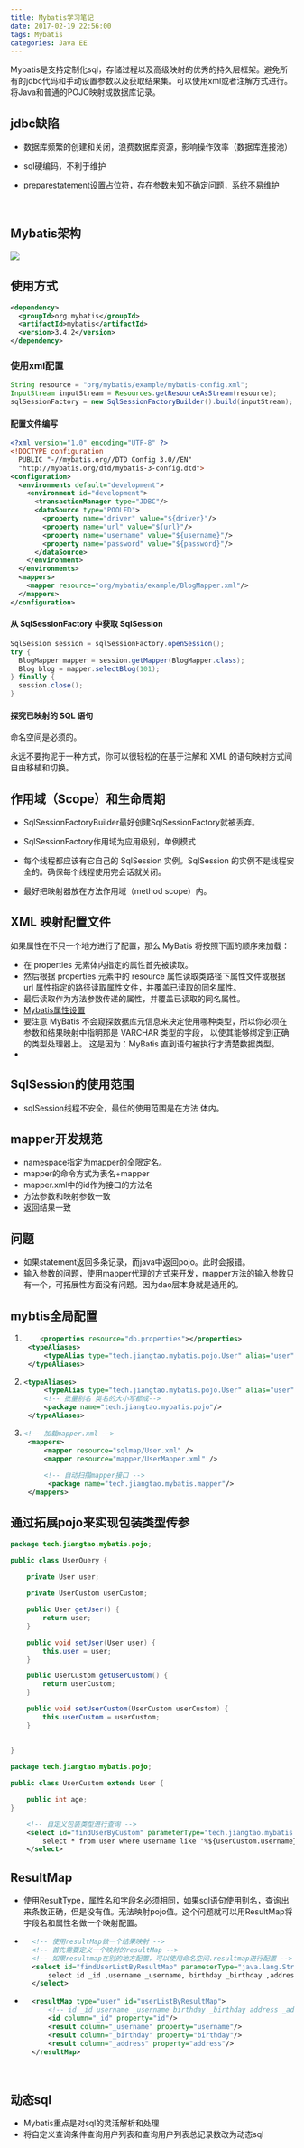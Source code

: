 ```yaml
---
title: Mybatis学习笔记
date: 2017-02-19 22:56:00
tags: Mybatis
categories: Java EE
---
```


Mybatis是支持定制化sql，存储过程以及高级映射的优秀的持久层框架。避免所有的jdbc代码和手动设置参数以及获取结果集。可以使用xml或者注解方式进行。将Java和普通的POJO映射成数据库记录。<!--more-->



## jdbc缺陷

- 数据库频繁的创建和关闭，浪费数据库资源，影响操作效率（数据库连接池）

- sql硬编码，不利于维护

- preparestatement设置占位符，存在参数未知不确定问题，系统不易维护

  ​

## Mybatis架构

![](https://ooo.0o0.ooo/2017/03/24/58d4959824390.png)

## 使用方式

```xml
<dependency>
  <groupId>org.mybatis</groupId>
  <artifactId>mybatis</artifactId>
  <version>3.4.2</version>
</dependency>
```

### 使用xml配置

```java
String resource = "org/mybatis/example/mybatis-config.xml";
InputStream inputStream = Resources.getResourceAsStream(resource);
sqlSessionFactory = new SqlSessionFactoryBuilder().build(inputStream);
```

####  配置文件编写

```xml
<?xml version="1.0" encoding="UTF-8" ?>
<!DOCTYPE configuration
  PUBLIC "-//mybatis.org//DTD Config 3.0//EN"
  "http://mybatis.org/dtd/mybatis-3-config.dtd">
<configuration>
  <environments default="development">
    <environment id="development">
      <transactionManager type="JDBC"/>
      <dataSource type="POOLED">
        <property name="driver" value="${driver}"/>
        <property name="url" value="${url}"/>
        <property name="username" value="${username}"/>
        <property name="password" value="${password}"/>
      </dataSource>
    </environment>
  </environments>
  <mappers>
    <mapper resource="org/mybatis/example/BlogMapper.xml"/>
  </mappers>
</configuration>
```

#### 从 SqlSessionFactory 中获取 SqlSession

```Java
SqlSession session = sqlSessionFactory.openSession();
try {
  BlogMapper mapper = session.getMapper(BlogMapper.class);
  Blog blog = mapper.selectBlog(101);
} finally {
  session.close();
}
```

#### 探究已映射的 SQL 语句

命名空间是必须的。

永远不要拘泥于一种方式，你可以很轻松的在基于注解和 XML 的语句映射方式间自由移植和切换。

## 作用域（Scope）和生命周期

- SqlSessionFactoryBuilder最好创建SqlSessionFactory就被丢弃。

- SqlSessionFactory作用域为应用级别，单例模式

- 每个线程都应该有它自己的 SqlSession 实例。SqlSession 的实例不是线程安全的。确保每个线程使用完会话就关闭。

- 最好把映射器放在方法作用域（method scope）内。

## XML 映射配置文件

如果属性在不只一个地方进行了配置，那么 MyBatis 将按照下面的顺序来加载：

- 在 properties 元素体内指定的属性首先被读取。
- 然后根据 properties 元素中的 resource 属性读取类路径下属性文件或根据 url 属性指定的路径读取属性文件，并覆盖已读取的同名属性。
- 最后读取作为方法参数传递的属性，并覆盖已读取的同名属性。
- [Mybatis属性设置](http://www.mybatis.org/mybatis-3/zh/configuration.html)
- 要注意 MyBatis 不会窥探数据库元信息来决定使用哪种类型，所以你必须在参数和结果映射中指明那是 VARCHAR 类型的字段， 以使其能够绑定到正确的类型处理器上。 这是因为：MyBatis 直到语句被执行才清楚数据类型。
- ​


## SqlSession的使用范围

- sqlSession线程不安全，最佳的使用范围是在方法 体内。

## mapper开发规范

- namespace指定为mapper的全限定名。
- mapper的命令方式为表名+mapper
- mapper.xml中的id作为接口的方法名
- 方法参数和映射参数一致
- 返回结果一致

## 问题

- 如果statement返回多条记录，而java中返回pojo。此时会报错。
- 输入参数的问题，使用mapper代理的方式来开发，mapper方法的输入参数只有一个，可拓展性方面没有问题。因为dao层本身就是通用的。

## mybtis全局配置 

1. ```xml
       <properties resource="db.properties"></properties>
   	<typeAliases>
   		<typeAlias type="tech.jiangtao.mybatis.pojo.User" alias="user"/>
   	</typeAliases>
   ```

2. ```xml
   <typeAliases>
   		<typeAlias type="tech.jiangtao.mybatis.pojo.User" alias="user"/>
   		<!-- 批量别名 类名的大小写都成-->
   		<package name="tech.jiangtao.mybatis.pojo"/>
   	</typeAliases>
   ```

3. ```xml
   <!-- 加载mapper.xml -->
   	<mappers>
   		<mapper resource="sqlmap/User.xml" />
   		<mapper resource="mapper/UserMapper.xml" />
   		
   		<!-- 自动扫描mapper接口 -->
         <package name="tech.jiangtao.mybatis.mapper"/>
   	</mappers>
   ```



##  通过拓展pojo来实现包装类型传参

```java
package tech.jiangtao.mybatis.pojo;

public class UserQuery {

	private User user;
	
	private UserCustom userCustom;

	public User getUser() {
		return user;
	}

	public void setUser(User user) {
		this.user = user;
	}

	public UserCustom getUserCustom() {
		return userCustom;
	}

	public void setUserCustom(UserCustom userCustom) {
		this.userCustom = userCustom;
	}
	
	
}
```

```java
package tech.jiangtao.mybatis.pojo;

public class UserCustom extends User {

	public int age;
}
```

```xml
	<!-- 自定义包装类型进行查询 -->
    <select id="findUserByCustom" parameterType="tech.jiangtao.mybatis.pojo.UserQuery" resultType="tech.jiangtao.mybatis.pojo.User">
		select * from user where username like '%${userCustom.username}%'
	</select>
```

## ResultMap

- 使用ResultType，属性名和字段名必须相同，如果sql语句使用别名，查询出来条数正确，但是没有值。无法映射pojo值。这个问题就可以用ResultMap将字段名和属性名做一个映射配置。

- ```xml
  	<!-- 使用resultMap做一个结果映射 -->
  	<!-- 首先需要定义一个映射的resultMap -->
  	<!-- 如果resultmap在别的地方配置，可以使用命名空间.resultmap进行配置 -->
  	<select id="findUserListByResultMap" parameterType="java.lang.String" resultMap="userListByResultMap">
  		select id _id ,username _username, birthday _birthday ,address _address from user where username like '%${value}%'
  	</select>
  ```

- ```xml
  	<resultMap type="user" id="userListByResultMap">
  		<!-- id _id username _username birthday _birthday address _address -->
  		<id column="_id" property="id"/>
  		<result column="_username" property="username"/>
  		<result column="_birthday" property="birthday"/>
  		<result column="_address" property="address"/>
  	</resultMap>
  ```

  ​

## 动态sql

- Mybatis重点是对sql的灵活解析和处理
- 将自定义查询条件查询用户列表和查询用户列表总记录数改为动态sql